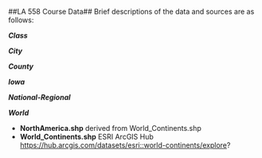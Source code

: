 ##LA 558 Course Data##
Brief descriptions of the data and sources are as follows:  

***Class***

***City***

***County***

***Iowa***

***National-Regional***

***World***
- **NorthAmerica.shp** derived from World_Continents.shp  
- **World_Continents.shp** ESRI ArcGIS Hub https://hub.arcgis.com/datasets/esri::world-continents/explore?  
